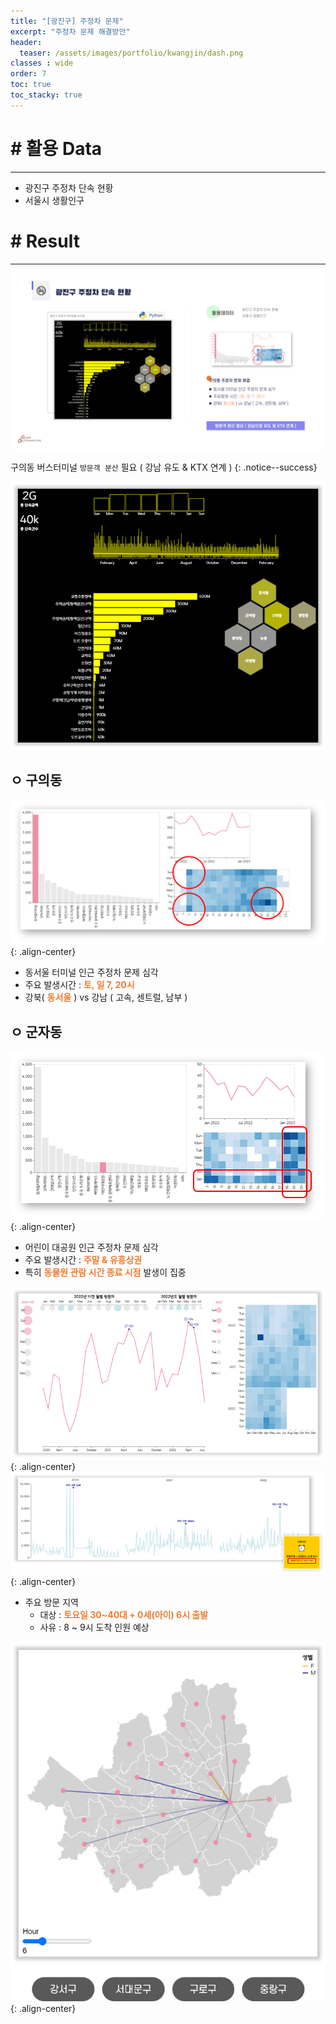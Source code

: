 ```yaml
---
title: "[광진구] 주정차 문제"
excerpt: "주정차 문제 해결방안"
header:
  teaser: /assets/images/portfolio/kwangjin/dash.png
classes : wide
order: 7
toc: true
toc_stacky: true
---
```


# # 활용 Data
---
* 광진구 주정차 단속 현황 
* 서울시 생활인구


# # Result
---

![result](/assets/images/portfolio/kwangjin/result.png)

구의동 버스터미널 `방문객 분산` 필요 ( 강남 유도 & KTX 연계 )
{: .notice--success}

![result](/assets/images/portfolio/kwangjin/dash.png)


## ㅇ 구의동

![result](/assets/images/portfolio/kwangjin/guee.png){: .align-center}

* 동서울 터미널 인근 주정차 문제 심각
* 주요 발생시간 : **<font color = "#ED7D31">토, 일 7, 20시</font>**
* 강북( **<font color = "#ED7D31">동서울</font>** ) vs 강남 ( 고속, 센트럴, 남부 )

## ㅇ 군자동

![군자동](/assets/images/portfolio/kwangjin/gunja_dash.png){: .align-center}

* 어린이 대공원 인근 주정차 문제 심각
* 주요 발생시간 : **<font color = "#ED7D31">주말 & 유흥상권</font>**
* 특히 **<font color = "#ED7D31">동물원 관람 시간 종료 시점</font>** 발생이 집중

![군자동_month](/assets/images/portfolio/kwangjin/cp_monthly.png){: .align-center}
![군자동_day](/assets/images/portfolio/kwangjin/cp_daily.png){: .align-center}

* 주요 방문 지역
    * 대상 : **<font color = "#ED7D31">토요일 30~40대 + 0세(아이) 6시 출발</font>**
    * 사유 : 8 ~ 9시 도착 인원 예상

![군자동_month](/assets/images/portfolio/kwangjin/main_visit_region.png){: .align-center}



